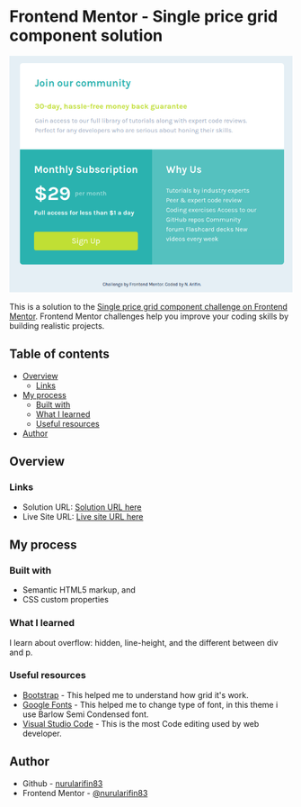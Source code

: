 # Frontend Mentor - Single price grid component solution

![Design preview for the Single price grid component challenge](https://raw.githubusercontent.com/nurularifin83/single-price-grid-component-master/main/featured-img.png)

This is a solution to the [Single price grid component challenge on Frontend Mentor](https://www.frontendmentor.io/challenges/single-price-grid-component-5ce41129d0ff452fec5abbbc). Frontend Mentor challenges help you improve your coding skills by building realistic projects.

## Table of contents

- [Overview](#overview)
    - [Links](#links)
- [My process](#my-process)
    - [Built with](#built-with)
    - [What I learned](#what-i-learned)
    - [Useful resources](#useful-resources)
- [Author](#author)

## Overview

### Links

- Solution URL: [Solution URL here](https://www.frontendmentor.io/solutions/responsive-single-price-grid-component-page-using-css-grid-APsHZLnvJb)
- Live Site URL: [Live site URL here](https://nurularifin83.github.io/single-price-grid-component-master/)

## My process

### Built with

- Semantic HTML5 markup, and
- CSS custom properties

### What I learned

I learn about overflow: hidden, line-height, and the different between div and p.

### Useful resources

- [Bootstrap](https://getbootstrap.com/docs/4.0/layout/grid/) - This helped me to understand how grid it's work.
- [Google Fonts](https://fonts.google.com/) - This helped me to change type of font, in this theme i use Barlow Semi Condensed font.
- [Visual Studio Code](https://code.visualstudio.com/) - This is the most Code editing used by web developer.

## Author

- Github - [nurularifin83](https://github.com/nurularifin83)
- Frontend Mentor - [@nurularifin83](https://www.frontendmentor.io/profile/nurularifin83)
